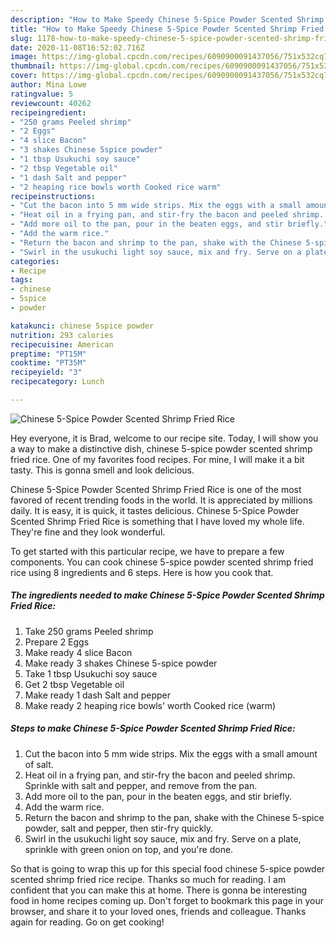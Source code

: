 ```yaml
---
description: "How to Make Speedy Chinese 5-Spice Powder Scented Shrimp Fried Rice"
title: "How to Make Speedy Chinese 5-Spice Powder Scented Shrimp Fried Rice"
slug: 1178-how-to-make-speedy-chinese-5-spice-powder-scented-shrimp-fried-rice
date: 2020-11-08T16:52:02.716Z
image: https://img-global.cpcdn.com/recipes/6090900091437056/751x532cq70/chinese-5-spice-powder-scented-shrimp-fried-rice-recipe-main-photo.jpg
thumbnail: https://img-global.cpcdn.com/recipes/6090900091437056/751x532cq70/chinese-5-spice-powder-scented-shrimp-fried-rice-recipe-main-photo.jpg
cover: https://img-global.cpcdn.com/recipes/6090900091437056/751x532cq70/chinese-5-spice-powder-scented-shrimp-fried-rice-recipe-main-photo.jpg
author: Mina Lowe
ratingvalue: 5
reviewcount: 40262
recipeingredient:
- "250 grams Peeled shrimp"
- "2 Eggs"
- "4 slice Bacon"
- "3 shakes Chinese 5spice powder"
- "1 tbsp Usukuchi soy sauce"
- "2 tbsp Vegetable oil"
- "1 dash Salt and pepper"
- "2 heaping rice bowls worth Cooked rice warm"
recipeinstructions:
- "Cut the bacon into 5 mm wide strips. Mix the eggs with a small amount of salt."
- "Heat oil in a frying pan, and stir-fry the bacon and peeled shrimp. Sprinkle with salt and pepper, and remove from the pan."
- "Add more oil to the pan, pour in the beaten eggs, and stir briefly."
- "Add the warm rice."
- "Return the bacon and shrimp to the pan, shake with the Chinese 5-spice powder, salt and pepper, then stir-fry quickly."
- "Swirl in the usukuchi light soy sauce, mix and fry. Serve on a plate, sprinkle with green onion on top, and you&#39;re done."
categories:
- Recipe
tags:
- chinese
- 5spice
- powder

katakunci: chinese 5spice powder 
nutrition: 293 calories
recipecuisine: American
preptime: "PT15M"
cooktime: "PT35M"
recipeyield: "3"
recipecategory: Lunch

---
```



![Chinese 5-Spice Powder Scented Shrimp Fried Rice](https://img-global.cpcdn.com/recipes/6090900091437056/751x532cq70/chinese-5-spice-powder-scented-shrimp-fried-rice-recipe-main-photo.jpg)

Hey everyone, it is Brad, welcome to our recipe site. Today, I will show you a way to make a distinctive dish, chinese 5-spice powder scented shrimp fried rice. One of my favorites food recipes. For mine, I will make it a bit tasty. This is gonna smell and look delicious.



Chinese 5-Spice Powder Scented Shrimp Fried Rice is one of the most favored of recent trending foods in the world. It is appreciated by millions daily. It is easy, it is quick, it tastes delicious. Chinese 5-Spice Powder Scented Shrimp Fried Rice is something that I have loved my whole life. They're fine and they look wonderful.


To get started with this particular recipe, we have to prepare a few components. You can cook chinese 5-spice powder scented shrimp fried rice using 8 ingredients and 6 steps. Here is how you cook that.

<!--inarticleads1-->

##### The ingredients needed to make Chinese 5-Spice Powder Scented Shrimp Fried Rice:

1. Take 250 grams Peeled shrimp
1. Prepare 2 Eggs
1. Make ready 4 slice Bacon
1. Make ready 3 shakes Chinese 5-spice powder
1. Take 1 tbsp Usukuchi soy sauce
1. Get 2 tbsp Vegetable oil
1. Make ready 1 dash Salt and pepper
1. Make ready 2 heaping rice bowls&#39; worth Cooked rice (warm)




<!--inarticleads2-->

##### Steps to make Chinese 5-Spice Powder Scented Shrimp Fried Rice:

1. Cut the bacon into 5 mm wide strips. Mix the eggs with a small amount of salt.
1. Heat oil in a frying pan, and stir-fry the bacon and peeled shrimp. Sprinkle with salt and pepper, and remove from the pan.
1. Add more oil to the pan, pour in the beaten eggs, and stir briefly.
1. Add the warm rice.
1. Return the bacon and shrimp to the pan, shake with the Chinese 5-spice powder, salt and pepper, then stir-fry quickly.
1. Swirl in the usukuchi light soy sauce, mix and fry. Serve on a plate, sprinkle with green onion on top, and you&#39;re done.




So that is going to wrap this up for this special food chinese 5-spice powder scented shrimp fried rice recipe. Thanks so much for reading. I am confident that you can make this at home. There is gonna be interesting food in home recipes coming up. Don't forget to bookmark this page in your browser, and share it to your loved ones, friends and colleague. Thanks again for reading. Go on get cooking!
